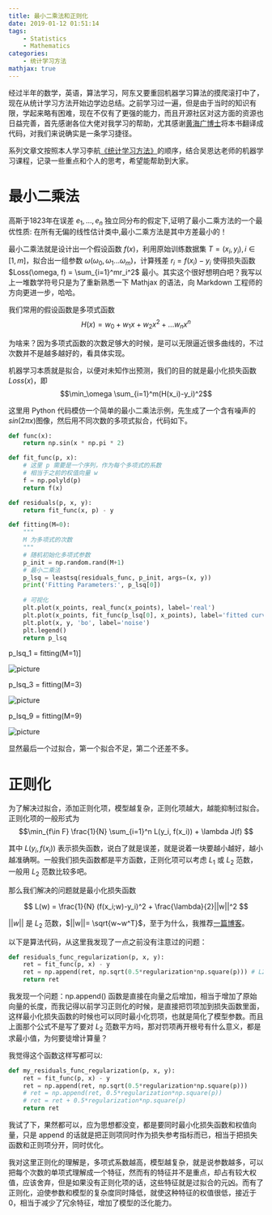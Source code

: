 ```yaml
---
title: 最小二乘法和正则化
date: 2019-01-12 01:51:14
tags:
    - Statistics
    - Mathematics
categories:
    - 统计学习方法
mathjax: true
---
```



经过半年的数学，英语，算法学习，阿东又要重回机器学习算法的摸爬滚打中了，现在从统计学习方法开始边学边总结。之前学习过一遍，但是由于当时的知识有限，学起来略有困难，现在不仅有了更强的能力，而且开源社区对这方面的资源也日益完善，首先感谢各位大佬对我学习的帮助，尤其感谢[黄海广博士](https://github.com/fengdu78/lihang-code)将本书翻译成代码，对我们来说确实是一条学习捷径。

系列文章文按照本人学习李航[《统计学习方法》]()的顺序，结合吴恩达老师的机器学习课程，记录一些重点和个人的思考，希望能帮助到大家。

<!-- more -->

# 最小二乘法

高斯于1823年在误差 $e_1, … ,e_n$ 独立同分布的假定下,证明了最小二乘方法的一个最优性质: 在所有无偏的线性估计类中,最小二乘方法是其中方差最小的！

最小二乘法就是设计出一个假设函数 $f(x)$，利用原始训练数据集 $T=(x_i, y_i), i \in [1, m]$，拟合出一组参数 $\omega(\omega_0, \omega_1...\omega_m)$，计算残差 $r_i=f(x_i)-y_i$ 使得损失函数 $Loss(\omega, f) = \sum_{i=1}^mr_i^2$ 最小。其实这个很好想明白吧？我写以上一堆数学符号只是为了重新熟悉一下 Mathjax 的语法，向 Markdown 工程师的方向更进一步，哈哈。

我们常用的假设函数是多项式函数 
$$H(x)=w_0+w_1x+w_2x^2+...w_nx^n$$

为啥来？因为多项式函数的次数足够大的时候，是可以无限逼近很多曲线的，不过次数并不是越多越好的，看具体实现。

机器学习本质就是拟合，以便对未知作出预测，我们的目的就是最小化损失函数 $Loss(x)$，即
$$\min_\omega \sum_{i=1}^m(H(x_i)-y_i)^2$$

这里用 Python 代码模仿一个简单的最小二乘法示例，先生成了一个含有噪声的 $sin(2\pi x)$图像，然后用不同次数的多项式拟合，代码如下。

```python
def func(x):
    return np.sin(x * np.pi * 2)

def fit_func(p, x):
    # 这里 p 需要是一个序列，作为每个多项式的系数
    # 相当于之前的权值向量 w
    f = np.polyld(p)
    return f(x)

def residuals(p, x, y):
    return fit_func(x, p) - y

def fitting(M=0):
    """
    M 为多项式的次数
    """    
    # 随机初始化多项式参数
    p_init = np.random.rand(M+1)
    # 最小二乘法
    p_lsq = leastsq(residuals_func, p_init, args=(x, y))
    print('Fitting Parameters:', p_lsq[0])
    
    # 可视化
    plt.plot(x_points, real_func(x_points), label='real')
    plt.plot(x_points, fit_func(p_lsq[0], x_points), label='fitted curve')
    plt.plot(x, y, 'bo', label='noise')
    plt.legend()
    return p_lsq
```


p_lsq_1 = fitting(M=1)]

![picture](https://github.com/fudonglai/merge_reponsitories/blob/master/Screenshot%20from%202018-12-10%2011-49-09.png?raw=true)

p_lsq_3 = fitting(M=3)

![picture](https://github.com/fudonglai/merge_reponsitories/blob/master/download.png?raw=true)

p_lsq_9 = fitting(M=9)

![picture](https://github.com/fudonglai/merge_reponsitories/blob/master/download%20%281%29.png?raw=true)

显然最后一个过拟合，第一个拟合不足，第二个还差不多。

# 正则化

为了解决过拟合，添加正则化项，模型越复杂，正则化项越大，越能抑制过拟合。
正则化项的一般形式为
$$\min_{f\in F} \frac{1}{N} \sum_{i=1}^n L(y_i, f(x_i)) + \lambda J(f) $$

其中 $L(y_i, f(x_i))$ 表示损失函数，说白了就是误差，就是说着一块要越小越好，越小越准确啊。一般我们损失函数都是平方函数，正则化项可以考虑 $L_1$ 或 $L_2$ 范数，一般用 $L_2$ 范数比较多吧。

那么我们解决的问题就是最小化损失函数

$$ L(w) = \frac{1}{N} (f(x_i;w)-y_i)^2 + \frac{\lambda}{2}||w||^2 $$

$||w||$ 是 $L_2$ 范数，$||w||= \sqrt{w~w^T}$，至于为什么，我推荐[一篇博客](https://www.cnblogs.com/weizc/p/5778678.html)。

以下是算法代码，从这里我发现了一点之前没有注意过的问题：
```python
def residuals_func_regularization(p, x, y):
    ret = fit_func(p, x) - y
    ret = np.append(ret, np.sqrt(0.5*regularization*np.square(p))) # L2范数作为正则化项
    return ret
```

我发现一个问题：np.append() 函数是直接在向量之后增加，相当于增加了原始向量的长度，而我记得以前学习正则化的时候，是直接把罚项加到损失函数里面，这样最小化损失函数的时候也可以同时最小化罚项，也就是简化了模型参数。而且上面那个公式不是写了要对 $L_2$ 范数平方吗，那对罚项再开根号有什么意义，都是求最小值，为何要徒增计算量？

我觉得这个函数这样写都可以:
```python
def my_residuals_func_regularization(p, x, y):
    ret = fit_func(p, x) - y
    ret = np.append(ret, np.sqrt(0.5*regularization*np.square(p)))
    # ret = np.append(ret, 0.5*regularization*np.square(p))
    # ret = ret + 0.5*regularization*np.square(p)
    return ret
```

我试了下，果然都可以，应为思想都没变，都是要同时最小化损失函数和权值向量，只是 append 的话就是把正则项同时作为损失参考指标而已，相当于把损失函数和正则项分开，同时优化。

我对这里正则化的理解是，多项式系数越高，模型越复杂，就是说参数越多，可以把每个次数的单项式理解成一个特征，然而有的特征并不是重点，却占有较大权值，应该舍弃，但是如果没有正则化项的话，这些特征就是过拟合的元凶。而有了正则化，迫使参数和模型的复杂度同时降低，就使这种特征的权值很低，接近于 0，相当于减少了冗余特征，增加了模型的泛化能力。
